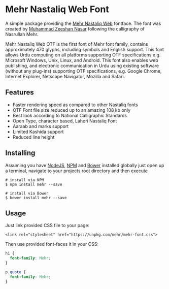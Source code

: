 # Mehr Nastaliq Web Font

A simple package providing the [Mehr Nastaliq Web](http://csalt.itu.edu.pk/urdufont/) fontface. The font was created by [Muhammad Zeeshan Nasar](https://www.facebook.com/mzishannasar) following the calligraphy of Nasrullah Mehr.

Mehr Nastaliq Web OTF is the first font of Mehr font family, contains approximately 470 glyphs, including symbols and English support. This font allows Urdu computing on all platforms supporting OTF specifications e.g. Microsoft Windows, Unix, Linux, and Android. This font also enables web publishing, and electronic communication in Urdu using existing software (without any plug-ins) supporting OTF specifications, e.g. Google Chrome, Internet Explorer, Netscape Navigator, Mozilla and Safari.

## Features
- Faster rendering speed as compared to other Nastaliq fonts
- OTF Font file size reduced up to an amazing 108 kb only
- Best look according to National Calligraphic Standards
- Open Type, character based, Lahori Nastaliq Font
- Aaraab and marks support
- Limited Kashida support
- Reduced line height

## Installing

Assuming you have [NodeJS](http://nodejs.org/), [NPM](https://www.npmjs.com/) and [Bower](http://bower.io/) installed globally just open up a terminal, navigate to your projects root directory and then execute

```
# install via NPM
$ npm install mehr --save

# install via Bower
$ bower install mehr --save
```

## Usage
Just link provided CSS file to your page:

`<link rel="stylesheet" href="https://unpkg.com/mehr/mehr-font.css">`

Then use provided font-faces it in your CSS:

```css
h1 {
  font-family: Mehr;
}

p.quote {
  font-family: Mehr;
}
```
